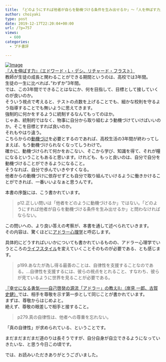 ```yaml
---
title: 「どのようにすれば他者が自らを動機づける条件を生み出せるか」〜「人を伸ばす力」を読んで学んだこと〜
author: choiyaki
type: post
date: 2019-12-17T22:20:04+00:00
url: /?p=757
views:
  - 600
categories:
  - プチ書評

---
```

[![Image][1]][2]  
[『人を伸ばす力』（エドワード・L・デシ、リチャード・フラスト）][2]  
教師が生徒の成長と関わることができる期間というのは、高校では3年間。  
生徒の一生に比べれば、&#8221;わずか&#8221;3年間。  
では、この3年間でできることはなにか、何を目指して、目標として接していくのが良いのか。  
そういう視点で考えると、テストの点数を上げることでも、細かな校則を守るよう指導することでも無いように思えてきます。  
強制的に何かをするように統制するなんてもってのほか。  
じゃあ、統制的ではなく、物事に自分から取り組むよう動機づけていけばいいのか。そこを目標とすれば良いのか。  
それもやはり違う。  
こちらからの[動機づけ][3]を必要とするのであれば、高校生活の3年間が終わってしまえば、もう動機づけられなくなってしうわけで。  
確かに、動機づけられて何かをおこない、そこから学び、知識を得て、それが糧になるということもあると思います。けれども、もっと良いのは、自分で自分を動機づけることができるようになること。  
そうなれば、自分で歩んでいきやすくなる。  
他者からの動機づけに依存せずとも自分で取り組んでいけるように働きかけることができれば、一番いいよなぁと思うんです。

本書の序盤には、こう書かれています。

> p12.正しい問いは「他者をどのように動機づけるか」ではない。「どのようにすれば他者が自らを動機づける条件を生み出せるか」と問わなければならない。

この問いへの、より良い答えの考察が、本書を通して述べられていきます。  
その内容は、驚くほどに[アドラー心理学][4]と呼応します。

具体的にどうすればいいかについても書かれているものの、アドラー心理学でいうところの[ライフスタイル][5]を変えていくことそのものが必要である、とも感じます。

> p199.あなたが為し得る最善のことは、自律性を支援することなのである。…自律性を支援するには、彼らの視点をとれること、すなわち、彼らが見ているように世界を見ることが必要である。

[『幸せになる勇気――自己啓発の源流「アドラー」の教えII』（岸見 一郎、古賀 史健）][6]では、相手を尊敬を示す第一歩として同じことが書かれています。  
まずは、尊敬からはじめよと。  
絶えず、尊敬の眼差しで相手と接すること。

> p279.真の自律性は、他者への尊重を忘れない。

「真の自律性」が求められている、ということです。

まだまだまだまだ道のりは長そうですが、自分自身が自立できるようになっていきたいな、と思う今日この頃です。

では、お読みいただきありがとうございました。

 [1]: https://gyazo.com/296aa5c023bcb80a3d14ff132599b369/thumb/1000
 [2]: https://www.amazon.co.jp/gp/product/4788506793/ref=as_li_tl?ie=UTF8&camp=247&creative=1211&creativeASIN=4788506793&linkCode=as2&tag=choiyaki81-22&linkId=db8c70a130b858daf3daaaaa85332c58
 [3]: https://scrapbox.io/choiyaki-hondana/%E5%8B%95%E6%A9%9F%E3%81%A5%E3%81%91
 [4]: https://scrapbox.io/choiyaki-hondana/%E3%82%A2%E3%83%89%E3%83%A9%E3%83%BC%E5%BF%83%E7%90%86%E5%AD%A6
 [5]: https://scrapbox.io/choiyaki-hondana/%E3%83%A9%E3%82%A4%E3%83%95%E3%82%B9%E3%82%BF%E3%82%A4%E3%83%AB
 [6]: https://scrapbox.io/choiyaki-hondana/%E3%80%8E%E5%B9%B8%E3%81%9B%E3%81%AB%E3%81%AA%E3%82%8B%E5%8B%87%E6%B0%97%E2%80%95%E2%80%95%E8%87%AA%E5%B7%B1%E5%95%93%E7%99%BA%E3%81%AE%E6%BA%90%E6%B5%81%E3%80%8C%E3%82%A2%E3%83%89%E3%83%A9%E3%83%BC%E3%80%8D%E3%81%AE%E6%95%99%E3%81%88II%E3%80%8F%EF%BC%88%E5%B2%B8%E8%A6%8B_%E4%B8%80%E9%83%8E%E3%80%81%E5%8F%A4%E8%B3%80_%E5%8F%B2%E5%81%A5%EF%BC%89
